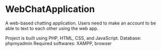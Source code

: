 # WebChatApplication
A web-based chatting application. Users need to make an account to be able to text to each other using the web app.

Project is built using PHP, HTML, CSS, and JavaScript.
Database: phpmyadmin
Required softwares: XAMPP, browser

